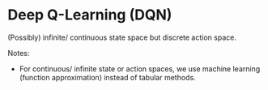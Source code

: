 # Deep Q-Learning (DQN)

(Possibly) infinite/ continuous state space but discrete action space.

Notes:
- For continuous/ infinite state or action spaces, we use machine learning (function approximation) instead of tabular methods.
